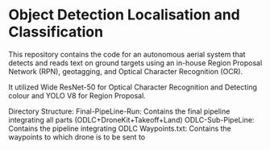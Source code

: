 ﻿# Object Detection Localisation and Classification

This repository contains the code for an autonomous aerial system that detects and reads text on ground targets using an in-house Region Proposal Network (RPN), geotagging, and Optical Character Recognition (OCR).

It utilized Wide ResNet-50 for Optical Character Recognition and Detecting colour and YOLO V8 for Region Proposal.

Directory Structure:
Final-PipeLine-Run: Contains the final pipeline integrating all parts (ODLC+DroneKit+Takeoff+Land)
ODLC-Sub-PipeLine: Contains the pipeline integrating ODLC
Waypoints.txt: Contains the waypoints to which drone is to be sent to
